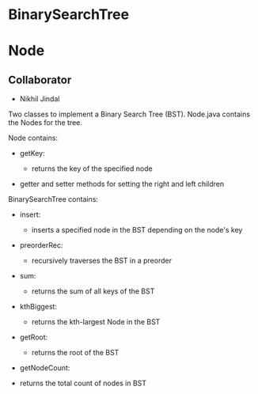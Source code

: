 # BinarySearchTree
# Node

## Collaborator 
- Nikhil Jindal

Two classes to implement a Binary Search Tree (BST). Node.java contains the Nodes for the tree.

Node contains:
- getKey:
    - returns the key of the specified node

- getter and setter methods for setting the right and left children

BinarySearchTree contains:
- insert:
    - inserts a specified node in the BST depending on the node's key

- preorderRec:
    - recursively traverses the BST in a preorder

- sum:
    - returns the sum of all keys of the BST

- kthBiggest:
    - returns the kth-largest Node in the BST

- getRoot:
  - returns the root of the BST

- getNodeCount:
 - returns the total count of nodes in BST

